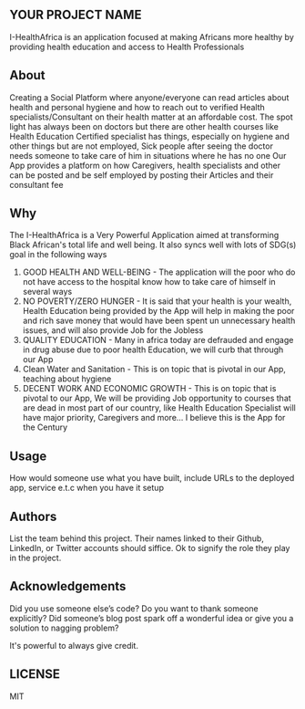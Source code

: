 ## YOUR PROJECT NAME

I-HealthAfrica is an application focused at making Africans more healthy by providing health education and access to Health Professionals


## About

Creating a Social Platform where anyone/everyone can read articles about health and personal hygiene and how to reach out to verified Health specialists/Consultant on their health matter at an affordable cost.
The spot light has always been on doctors but there are other health courses like Health Education Certified specialist has things, especially on hygiene and other things but are not employed, Sick people after seeing the doctor needs someone to take care of him in situations where he has no one
 Our App provides a platform on how Caregivers, health specialists and other can be posted and be self employed by posting their Articles and their consultant fee



## Why

The I-HealthAfrica is a Very Powerful Application aimed at transforming Black African's total life and well being. It also syncs well with lots of SDG(s) goal in the following ways
1. GOOD HEALTH AND WELL-BEING - The application will the poor who do not have access to the hospital know how to take care of himself in several ways
2. NO POVERTY/ZERO HUNGER - It is said that your health is your wealth, Health Education being provided by the App will help in making the poor and rich save money that would have been spent un unnecessary health issues, and will also provide Job for the Jobless
3. QUALITY EDUCATION - Many in africa today are defrauded and engage in drug abuse due to poor health Education, we will curb that through our App
4. Clean Water and Sanitation - This is on topic that is pivotal in our App, teaching about hygiene
5. DECENT WORK AND ECONOMIC GROWTH - This is on topic that is pivotal to our App, We will be providing Job opportunity to courses that are dead in most part of our country, like Health Education Specialist will have major priority, Caregivers and more...
I believe this is the App for the Century 


## Usage
 How would someone use what you have built, include URLs to the deployed app, service e.t.c when you have it setup


## Authors

List the team behind this project. Their names linked to their Github, LinkedIn, or Twitter accounts should siffice. Ok to signify the role they play in the project.


## Acknowledgements

Did you use someone else’s code?
Do you want to thank someone explicitly?
Did someone’s blog post spark off a wonderful idea or give you a solution to nagging problem?

It's powerful to always give credit.

## LICENSE
MIT
